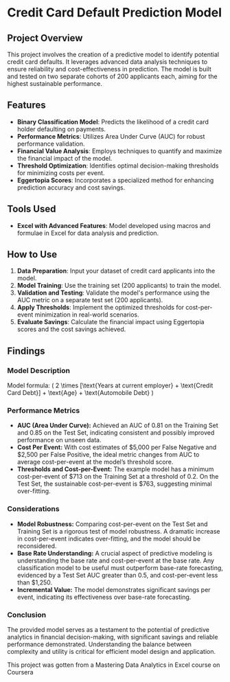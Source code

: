 # Credit Card Default Prediction Model

## Project Overview
This project involves the creation of a predictive model to identify potential credit card defaults. It leverages advanced data analysis techniques to ensure reliability and cost-effectiveness in prediction. The model is built and tested on two separate cohorts of 200 applicants each, aiming for the highest sustainable performance.

## Features
- **Binary Classification Model**: Predicts the likelihood of a credit card holder defaulting on payments.
- **Performance Metrics**: Utilizes Area Under Curve (AUC) for robust performance validation.
- **Financial Value Analysis**: Employs techniques to quantify and maximize the financial impact of the model.
- **Threshold Optimization**: Identifies optimal decision-making thresholds for minimizing costs per event.
- **Eggertopia Scores**: Incorporates a specialized method for enhancing prediction accuracy and cost savings.

## Tools Used
- **Excel with Advanced Features**: Model developed using macros and formulae in Excel for data analysis and prediction.

## How to Use
1. **Data Preparation**: Input your dataset of credit card applicants into the model.
2. **Model Training**: Use the training set (200 applicants) to train the model.
3. **Validation and Testing**: Validate the model's performance using the AUC metric on a separate test set (200 applicants).
4. **Apply Thresholds**: Implement the optimized thresholds for cost-per-event minimization in real-world scenarios.
5. **Evaluate Savings**: Calculate the financial impact using Eggertopia scores and the cost savings achieved.

## Findings

### Model Description
Model formula:
\( 2 \times [\text{Years at current employer} + \text{Credit Card Debt}] + \text{Age} + \text{Automobile Debt} \)

### Performance Metrics
- **AUC (Area Under Curve):** Achieved an AUC of 0.81 on the Training Set and 0.85 on the Test Set, indicating consistent and possibly improved performance on unseen data.
- **Cost Per Event:** With cost estimates of $5,000 per False Negative and $2,500 per False Positive, the ideal metric changes from AUC to average cost-per-event at the model’s threshold score.
- **Thresholds and Cost-per-Event:** The example model has a minimum cost-per-event of $713 on the Training Set at a threshold of 0.2. On the Test Set, the sustainable cost-per-event is $763, suggesting minimal over-fitting.

### Considerations
- **Model Robustness:** Comparing cost-per-event on the Test Set and Training Set is a rigorous test of model robustness. A dramatic increase in cost-per-event indicates over-fitting, and the model should be reconsidered.
- **Base Rate Understanding:** A crucial aspect of predictive modeling is understanding the base rate and cost-per-event at the base rate. Any classification model to be useful must outperform base-rate forecasting, evidenced by a Test Set AUC greater than 0.5, and cost-per-event less than $1,250.
- **Incremental Value:** The model demonstrates significant savings per event, indicating its effectiveness over base-rate forecasting.

### Conclusion
The provided model serves as a testament to the potential of predictive analytics in financial decision-making, with significant savings and reliable performance demonstrated. Understanding the balance between complexity and utility is critical for efficient model design and application.



This project was gotten from a Mastering Data Analytics in Excel course on Coursera
